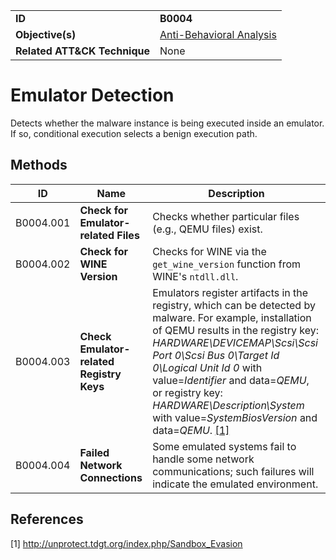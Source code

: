 |||
|---|---|
|**ID**|**B0004**|
|**Objective(s)**|[Anti-Behavioral Analysis](https://github.com/MBCProject/mbc-markdown/tree/master/anti-behavioral-analysis)|
|**Related ATT&CK Technique**|None|


Emulator Detection
==================
Detects whether the malware instance is being executed inside an emulator. If so, conditional execution selects a benign execution path.

Methods
-------
|ID|Name|Description|
|---|---|---|
|B0004.001|**Check for Emulator-related Files**|Checks whether particular files (e.g., QEMU files) exist.|
|B0004.002|**Check for WINE Version**|Checks for WINE via the `get_wine_version` function from WINE's `ntdll.dll`.|
|B0004.003|**Check Emulator-related Registry Keys**|Emulators register artifacts in the registry, which can be detected by malware. For example, installation of QEMU results in the registry key: *HARDWARE\DEVICEMAP\Scsi\Scsi Port 0\Scsi Bus 0\Target Id 0\Logical Unit Id 0* with value=*Identifier* and data=*QEMU*, or registry key: *HARDWARE\Description\System* with value=*SystemBiosVersion* and data=*QEMU*. [[1]](#1)|
|B0004.004|**Failed Network Connections**|Some emulated systems fail to handle some network communications; such failures will indicate the emulated environment.|

References
----------
<a name="1">[1]</a> http://unprotect.tdgt.org/index.php/Sandbox_Evasion
